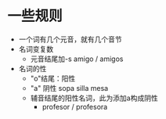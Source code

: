 # 一些规则
- 一个词有几个元音，就有几个音节
- 名词变复数
    - 元音结尾加-s amigo / amigos
- 名词的性
  - "o"结尾：阳性
  - "a" 阴性 sopa silla mesa
  - 辅音结尾的阳性名词，此为添加a构成阴性
    - profesor / profesora